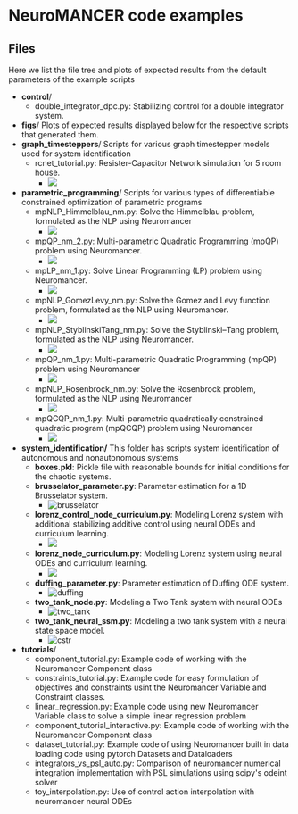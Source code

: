 # NeuroMANCER code examples

## Files

Here we list the file tree and plots of expected results from the default parameters of the example scripts

+ **control**/ 
    + double_integrator_dpc.py: Stabilizing control for a double integrator system. 
+ **figs**/ Plots of expected results displayed below for the respective scripts that generated them.
+ **graph_timesteppers**/ Scripts for various graph timestepper models used for system identification
    + rcnet_tutorial.py: Resister-Capacitor Network simulation for 5 room house.
        - ![](figs/rcnetwork.png)
+ **parametric_programming**/ Scripts for various types of differentiable constrained optimization of parametric programs
    + mpNLP_Himmelblau_nm.py: Solve the Himmelblau problem, formulated as the NLP using Neuromancer
        - ![](figs/mpNLP_Himmelblau_nm.png)
    + mpQP_nm_2.py: Multi-parametric Quadratic Programming (mpQP) problem using Neuromancer.
        - ![](figs/mpQP_nm_2.png)
    + mpLP_nm_1.py: Solve Linear Programming (LP) problem using Neuromancer.
        - ![](figs/mpLP_nm_1.png)
    + mpNLP_GomezLevy_nm.py: Solve the Gomez and Levy function problem, formulated as the NLP using Neuromancer.
        - ![](figs/mpNLP_GomezLevy_nm.png)
    + mpNLP_StyblinskiTang_nm.py: Solve the Styblinski–Tang problem, formulated as the NLP using Neuromancer.
        - ![](figs/mpNLP_StyblinskiTang_nm.png)   
    + mpQP_nm_1.py: Multi-parametric Quadratic Programming (mpQP) problem using Neuromancer
        - ![](figs/mpQP_nm_1.png)
    + mpNLP_Rosenbrock_nm.py: Solve the Rosenbrock problem, formulated as the NLP using Neuromancer
        - ![](figs/mpNLP_Rosenbrock_nm.png)   
    + mpQCQP_nm_1.py: Multi-parametric quadratically constrained quadratic program (mpQCQP) problem using Neuromancer
        - ![](figs/MpQCQP_nm_1.png)
+ **system_identification/** This folder has scripts system identification of autonomous and nonautonomous systems
    - **boxes.pkl**: Pickle file with reasonable bounds for initial conditions for the chaotic systems. 
    - **brusselator_parameter.py**: Parameter estimation for a 1D Brusselator system.
        + ![brusselator](figs/brusselator_parameter.png)
    - **lorenz_control_node_curriculum.py**: Modeling Lorenz system 
      with additional stabilizing additive control using neural ODEs and curriculum learning. 
        + ![](figs/lorenz_control_node_curriculum.png)
    - **lorenz_node_curriculum.py**: Modeling Lorenz system 
       using neural ODEs and curriculum learning. 
       + ![](figs/lorenz_node_curriculum.png)
    - **duffing_parameter.py**: Parameter estimation of Duffing ODE system.
        + ![duffing](figs/duffing_parameter.png)
    - **two_tank_node.py**: Modeling a Two Tank system with neural ODEs
        + ![two_tank](figs/two_tank_neural_ode.png)
    - **two_tank_neural_ssm.py**: Modeling a two tank system with a neural state space model. 
        + ![cstr](figs/two_tank_neural_ssm.png)
+ **tutorials**/
    - component_tutorial.py: Example code of working with the Neuromancer Component class          
    - constraints_tutorial.py: Example code for easy formulation of objectives and constraints usint the Neuromancer Variable and Constraint classes.  
    - linear_regression.py: Example code using new Neuromancer Variable class to solve a simple linear regression problem
    - component_tutorial_interactive.py: Example code of working with the Neuromancer Component class 
    - dataset_tutorial.py: Example code of using Neuromancer built in data loading code using pytorch Datasets and Dataloaders
    - integrators_vs_psl_auto.py: Comparison of neuromancer numerical integration implementation with PSL simulations using scipy's odeint solver
    - toy_interpolation.py: Use of control action interpolation with neuromancer neural ODEs


